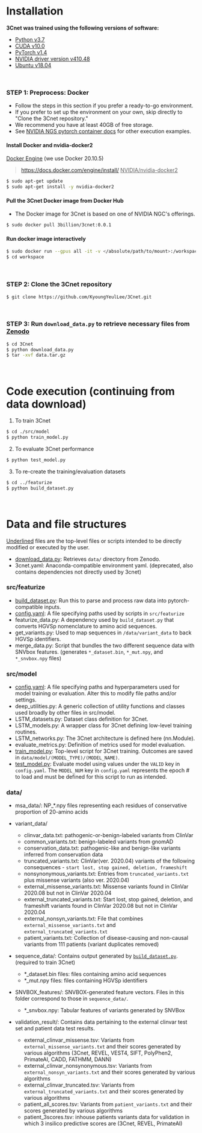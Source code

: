﻿# Installation

__3Cnet was trained using the following versions of software:__
- [Python v3.7](https://www.python.org)
- [CUDA v10.0](https://developer.nvidia.com/cuda-toolkit)
- [PyTorch v1.4](https://pytorch.org)
- [NVIDIA driver version v410.48](https://www.nvidia.com/Download/index.aspx)
- [Ubuntu v18.04](https://ubuntu.com)

<br>

### STEP 1: Preprocess: Docker
- Follow the steps in this section if you prefer a ready-to-go environment.
- If you prefer to set up the environment on your own, skip directly to "Clone the 3Cnet repository."
- We recommend you have at least 40GB of free storage.
- See [NVIDIA NGS pytorch container docs](https://ngc.nvidia.com/catalog/containers/nvidia:pytorch) for other execution examples.
#### __Install Docker and nvidia-docker2__
<ins>Docker Engine</ins> (we use Docker 20.10.5)
> https://docs.docker.com/engine/install/
<ins>NVIDIA/nvidia-docker2</ins>
```bash
$ sudo apt-get update
$ sudo apt-get install -y nvidia-docker2
```
#### __Pull the 3Cnet Docker image from Docker Hub__
- The Docker image for 3Cnet is based on one of NVIDIA NGC's offerings.
```bash
$ sudo docker pull 3billion/3cnet:0.0.1
```
#### __Run docker image interactively__
```bash
$ sudo docker run --gpus all -it -v </absolute/path/to/mount>:/workspace 3billion/3cnet:0.0.1
$ cd workspace
```

<br>

### STEP 2: Clone the 3Cnet repository

```bash
$ git clone https://github.com/KyoungYeulLee/3Cnet.git
```

<br>

### STEP 3: Run `download_data.py` to retrieve necessary files from [Zenodo](https://zenodo.org)

```bash
$ cd 3Cnet
$ python download_data.py
$ tar -xvf data.tar.gz
```

<br>

# Code execution (continuing from data download)

1. To train 3Cnet

```bash
$ cd ./src/model
$ python train_model.py
```

2. To evaluate 3Cnet performance

```bash
$ python test_model.py
```

3. To re-create the training/evaluation datasets

```bash
$ cd ../featurize
$ python build_dataset.py
```

<br>

# Data and file structures
<ins>Underlined</ins> files are the top-level files or scripts intended to be directly modified or executed by the user.

- <ins>download_data.py</ins>: Retrieves `data/` directory from Zenodo.
- 3cnet.yaml: Anaconda-compatible environment yaml. (deprecated, also contains dependencies not directly used by 3cnet)

### **src/featurize**
   - <ins>build_dataset.py</ins>: Run this to parse and process raw data into pytorch-compatible inputs.
   - <ins>config.yaml</ins>: A file specifying paths used by scripts in `src/featurize`
   - featurize_data.py: A dependency used by `build_dataset.py` that converts HGVSp nomenclature to amino acid sequences.
   - get_variants.py: Used to map sequences in `/data/variant_data` to back HGVSp identifiers.
   - merge_data.py: Script that bundles the two different sequence data with SNVbox features. (generates `*_dataset.bin`, `*_mut.npy`, and `*_snvbox.npy` files)
  
### **src/model**
   - <ins>config.yaml</ins>: A file specifying paths and hyperparameters used for model training or evaluation. Alter this to modify file paths and/or settings.
   - deep_utilities.py: A generic collection of utility functions and classes used broadly by other files in src/model.
   - LSTM_datasets.py: Dataset class definition for 3Cnet.
   - LSTM_models.py: A wrapper class for 3Cnet defining low-level training routines.
   - LSTM_networks.py: The 3Cnet architecture is defined here (nn.Module).
   - evaluate_metrics.py: Definition of metrics used for model evaluation.
   - <ins>train_model.py</ins>: Top-level script for 3Cnet training. Outcomes are saved in `data/model/(MODEL_TYPE)/(MODEL_NAME)`.
   - <ins>test_model.py</ins>: Evaluate model using values under the `VALID` key in `config.yaml`. The `MODEL_NUM` key in `config.yaml` represents the epoch # to load and must be defined for this script to run as intended.

### **data/**
   - msa_data/: NP_*.npy files representing each residues of conservative proportion of 20-amino acids

   - variant_data/
     - clinvar_data.txt: pathogenic-or-benign-labeled  variants from ClinVar
     - common_variants.txt: benign-labeled variants from gnomAD
     - conservation_data.txt: pathogenic-like and benign-like variants inferred from conservation data
     - truncated_variants.txt: ClinVar(ver. 2020.04) variants of the following consequences - `start lost, stop gained, deletion, frameshift`
     - nonsynonymous_variants.txt: Entries from `truncated_variants.txt` plus missense variants (also ver. 2020.04)
     - external_missense_variants.txt: Missense variants found in ClinVar 2020.08 but not in ClinVar 2020.04
     - external_truncated_variants.txt: Start lost, stop gained, deletion, and frameshift variants found in ClinVar 2020.08 but not in ClinVar 2020.04
     - external_nonsyn_variants.txt: File that combines `external_missense_variants.txt` and `external_truncated_variants.txt`
     - patient_variants.txt: Collection of disease-causing and non-causal variants from 111 patients (variant duplicates removed)

   - sequence_data/: Contains output generated by <ins>`build_dataset.py`</ins>. (required to train 3Cnet)
     - *_dataset.bin files: files containing amino acid sequences
     - *_mut.npy files: files containing HGVSp identifiers

   - SNVBOX_features/: SNVBOX-generated feature vectors. Files in this folder correspond to those in `sequence_data/`.
     - *_snvbox.npy: Tabular features of variants generated by SNVBox

   - validation_result/: Contains data pertaining to the external clinvar test set and patient data test results.
     - external_clinvar_missense.tsv: Variants from `external_missense_variants.txt` and their scores generated by various algorithms (3Cnet, REVEL, VEST4, SIFT, PolyPhen2, PrimateAI, CADD, FATHMM, DANN)
     - external_clinvar_nonsynonymous.tsv: Variants from `external_nonsyn_variants.txt` and their scores generated by various algorithms
     - external_clinvar_truncated.tsv: Variants from `external_truncated_variants.txt` and their scores generated by various algorithms
     - patient_all_scores.tsv: Variants from `patient_variants.txt` and their scores generated by various algorithms
     - patient_3scores.tsv: inhouse patients variants data for validation in which 3 insilico predictive scores are (3Cnet, REVEL, PrimateAI)
